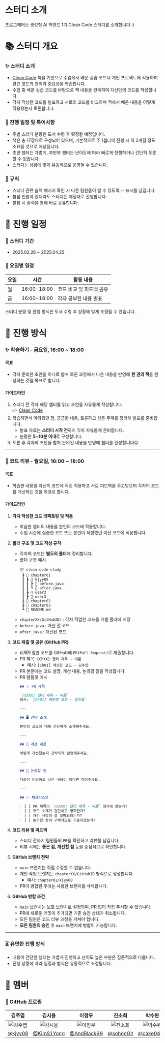 # 스터디 소개

프로그래머스 생성형 AI 백엔드 1기 Clean Code 스터디를 소개합니다 :)

# 📚 스터디 개요

### ✨ 스터디 소개

- [Clean Code](https://product.kyobobook.co.kr/detail/S000001032980) 책을 기반으로 수업에서 배운 실습 코드나 개인 프로젝트에 적용하며 클린 코드의 원칙과 중요성을 학습합니다.
- 수업 중 배운 실습 코드를 바탕으로 책 내용을 연계하여 자신만의 코드를 작성합니다.
- 각자 작성한 코드를 발표하고 서로의 코드를 비교하며 책에서 배운 내용을 어떻게 적용했는지 토론합니다.

### 📌 진행 일정 및 특이사항

- 주별 스터디 분량은 도서 수령 후 확정될 예정입니다.
- 책은 총 17장으로 구성되어 있으며, 기본적으로 주 1챕터씩 진행 시 약 2개월 정도 소요될 것으로 예상됩니다.
- 초반 챕터는 가볍게, 후반부 챕터는 난이도에 따라 빠르게 진행하거나 간단히 토론할 수 있습니다.
- 스터디는 상황에 맞게 유동적으로 운영될 수 있습니다.

### 📝 규칙

- 스터디 관련 슬랙 메시지 확인 시 다른 팀원들이 알 수 있도록 ✅ 표시를 남깁니다.
- 불참 인원이 있더라도 스터디는 예정대로 진행합니다.
- 불참 시 슬랙을 통해 바로 공유합니다.

# 📅 진행 일정

### 🎈 스터디 기간

- 2025.02.28 ~ 2025.04.25

### 👋 요일별 일정

<table id="bkmrk-%EC%9A%94%EC%9D%BC-%EC%8B%9C%EA%B0%84-%ED%99%9C%EB%8F%99-%EB%82%B4%EC%9A%A9-%EC%9B%94-16%3A00-"><thead><tr><th>요일</th><th>시간</th><th>활동 내용</th></tr></thead><tbody><tr><td>월</td><td>16:00-18:00</td><td>코드 비교 및 피드백 공유</td></tr><tr><td>금</td><td>16:00-18:00</td><td>각자 공부한 내용 발표</td></tr></tbody></table>

스터디 분량 및 진행 방식은 도서 수령 후 상황에 맞게 조정될 수 있습니다.

# 📝 진행 방식

### ✨ 학습하기 - 금요일, 16:00 ~ 18:00

#### 목표

- 각자 준비한 초안을 하나로 합쳐 토론 과정에서 나온 내용을 반영해 **한 권의 책**을 완성하는 것을 목표로 합니다.

#### 가이드라인

1. 스터디 전 각자 해당 챕터를 읽고 초안을 자유롭게 작성합니다.  
   👉 [Clean Code](https://cleancodearchive.site/books/clean-code)
2. 학습하면서 어려웠던 점, 궁금한 내용, 토론하고 싶은 주제를 정리해 발표를 준비합니다.
    - 발표 자료는 **스터디 시작 전**까지 각자 자유롭게 준비합니다.
    - 분량은 **5~10분 이내**로 구성합니다.
3. 토론 후 각자의 초안을 합쳐 논의된 내용을 반영해 챕터를 완성합니다😊

---

### 💬 코드 리뷰 - 월요일, 16:00 ~ 18:00

#### 목표

- 학습한 내용을 자신의 코드에 직접 적용하고 서로 피드백을 주고받으며 각자의 코드를 개선하는 것을 목표로 합니다.

#### 가이드라인

1. **각자 작성한 코드 리팩토링 및 적용**


    - 학습한 챕터의 내용을 본인의 코드에 적용합니다.
    - 수업 시간에 실습한 코드 또는 본인이 작성했던 이전 코드에 적용합니다.
2. **폴더 구조 및 코드 작성 규칙**


    - 각자의 코드는 **별도의 폴더**에 정리합니다.
    - 폴더 구조 예시
        ```
        📦 clean-code-study
         ┣ 📂 chapter01
         ┃ ┣ 📂 kjyy08
         ┃ ┃ ┣ 📜 before.java
         ┃ ┃ ┗ 📜 after.java
         ┃ ┣ 📂 user2
         ┃ ┣ 📂 user3
         ┣ 📂 chapter02
         ┣ 📂 chapter03
         ┗ 📜 README.md
        ```
    - `chapterXX/GitHubID/` : 각자 작업한 코드를 개별 폴더에 저장
    - `before.java` : 개선 전 코드
    - `after.java` : 개선된 코드
3. **코드 제출 및 공유 (GitHub PR)**


    - 리팩토링한 코드를 GitHub에 `PR(Pull Request)`로 제출합니다.
    - PR 제목: `[ChXX] 챕터 제목 - 이름`
        - 예시: `[Ch01] 깨끗한 코드 - 김주엽`
    - PR 본문에는 코드 설명, 개선 내용, 논의할 점을 작성합니다.
    - PR 템플릿 예시  
        ```markdown
        ## ✨ PR 제목
        
        `[ChXX] 챕터 제목 - 이름`  
        예시: `[Ch01] 깨끗한 코드 - 김주엽`  
        
        ---
        
        ## 🖥️ 간단 소개
        
        본인의 코드에 대해 간단하게 소개해주세요.  
        
        ---
        
        ## 📌 개선 내용
        
        어떻게 개선했는지 간략하게 설명해주세요.  
        
        ---
        
        ## 🧐 논의할 점
        
        다같이 논의하고 싶은 내용이 있다면 적어주세요.
        
        ---
        
        ## ✅ 체크리스트
        
        - [ ] PR 제목이 `[ChXX] 챕터 제목 - 이름` 형식에 맞는가?  
        - [ ] 코드 소개가 간단하고 명확한가?  
        - [ ] 개선 사항이 잘 설명되었는가?  
        - [ ] 논의할 점이 구체적으로 기술되었는가?  
        ```
4. **코드 리뷰 및 피드백**


    - 스터디 전까지 팀원들의 `PR`을 확인하고 리뷰를 남깁니다.
    - 리뷰 시에는 **좋은 점, 개선할 점** 등을 중점적으로 확인합니다.
5. **GitHub 브랜치 전략**


    - `main` 브랜치는 직접 수정할 수 없습니다.
    - 개인 작업 브랜치는 `chapterXX/GitHubID` 형식으로 생성합니다. 
        - 예시: `chapter01/kjyy08`
    - PR이 병합된 후에는 사용한 브랜치를 삭제합니다.
6. **GitHub 병합 조건**


    - `main` 브랜치는 보호 브랜치로 설정되며, PR 없이 직접 푸시할 수 없습니다.
    - PR에 새로운 커밋이 추가되면 기존 승인 상태가 취소됩니다.
    - 모든 팀원은 코드 리뷰 과정을 거쳐야 합니다.
    - **모든 팀원의 승인** 후 `main` 브랜치에 병합이 가능합니다.

---

### ⏳ 유연한 진행 방식

- 내용이 간단한 챕터는 가볍게 진행하고 난이도 높은 부분은 집중적으로 다룹니다.
- 진행 상황에 따라 일정과 방식은 유동적으로 조정됩니다.

# 👥 멤버

### 👀 GitHub 프로필

|                         김주엽                          |                           김시용                           |                           이정우                            |                          진소희                           |                          박수완                           |
|:----------------------------------------------------:|:-------------------------------------------------------:|:--------------------------------------------------------:|:------------------------------------------------------:|:------------------------------------------------------:|
| ![김주엽](https://avatars.githubusercontent.com/kjyy08) | ![김시용](https://avatars.githubusercontent.com/KimS1Yong) | ![이정우](https://avatars.githubusercontent.com/AndBlack99) | ![진소희](https://avatars.githubusercontent.com/soheeGit) | ![박수완](https://avatars.githubusercontent.com/cake0420) |
|         [@kjyy08](https://github.com/kjyy08)         |       [@KimS1Yong](https://github.com/KimS1Yong)        |       [@AndBlack99](https://github.com/AndBlack99)       |        [@soheeGit](https://github.com/soheeGit)        |        [@cake0420](https://github.com/cake0420)        |
